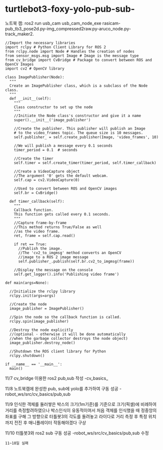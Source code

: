 # turtlebot3-foxy-yolo-pub-sub-

노트북 캠: ros2 run usb_cam usb_cam_node_exe
 rasicam-pub_tb3_pose2d.py-img_compressed2raw.py-aruco_node.py-track_maker2.

    //Import the necessary libraries
    import rclpy # Python Client Library for ROS 2
    from rclpy.node import Node # Handles the creation of nodes
    from sensor_msgs.msg import Image # Image is the message type
    from cv_bridge import CvBridge # Package to convert between ROS and OpenCV Images
    import cv2 # OpenCV library

    class ImagePublisher(Node):
      """
      Create an ImagePublisher class, which is a subclass of the Node class.
      """
      def __init__(self):
        """
        Class constructor to set up the node
        """
        //Initiate the Node class's constructor and give it a name
        super().__init__('image_publisher')

        //Create the publisher. This publisher will publish an Image
        # to the video_frames topic. The queue size is 10 messages.
        self.publisher_ = self.create_publisher(Image, 'video_frames', 10)

        //We will publish a message every 0.1 seconds
        timer_period = 0.1  # seconds

        //Create the timer
        self.timer = self.create_timer(timer_period, self.timer_callback)

        //Create a VideoCapture object
        //The argument '0' gets the default webcam.
        self.cap = cv2.VideoCapture(0)

        //Used to convert between ROS and OpenCV images
        self.br = CvBridge()

      def timer_callback(self):
        """
        Callback function.
        This function gets called every 0.1 seconds.
        """
        //Capture frame-by-frame
        //This method returns True/False as well
        //as the video frame.
        ret, frame = self.cap.read()

        if ret == True:
          //Publish the image.
          //The 'cv2_to_imgmsg' method converts an OpenCV
          //image to a ROS 2 image message
          self.publisher_.publish(self.br.cv2_to_imgmsg(frame))

        //Display the message on the console
        self.get_logger().info('Publishing video frame')

    def main(args=None):

      //Initialize the rclpy library
      rclpy.init(args=args)

      //Create the node
      image_publisher = ImagePublisher()

      //Spin the node so the callback function is called.
      rclpy.spin(image_publisher)

      //Destroy the node explicitly
      //(optional - otherwise it will be done automatically
      //when the garbage collector destroys the node object)
      image_publisher.destroy_node()

      //Shutdown the ROS client library for Python
      rclpy.shutdown()

    if __name__ == '__main__':
      main()

11/7 cv_bridge 이용한 ros2 pub,sub 작성 
    -cv_basics_
    
    
11/8 노트북캠에 완성한 pub, sub에 yolo를 추가하여 구동 성공
    -robot_ws/src/cv_basics/pub,sub


11/9 인식한 객체를 둘러쌓은 박스의 크기(1m기준)를 기준으로 크기(픽셀)에 비례하여 거리를 측정할려하였으나 박스인식이 유동적이여서 처음 객체를 인식했을 때 정중앙의 좌표를 구해 그 방향으로 터틀봇3의 각도를 돌려놓고 라이다로 거리 측정 후 특정 위치까지 전진 후 매니퓰레이터 작동해야겠다 구상


11/10 터틀봇3와 ros2 sub 구동 성공
    -robot_ws/src/cv_basics/pub,sub 수정
    
    11~18일 실패
    
